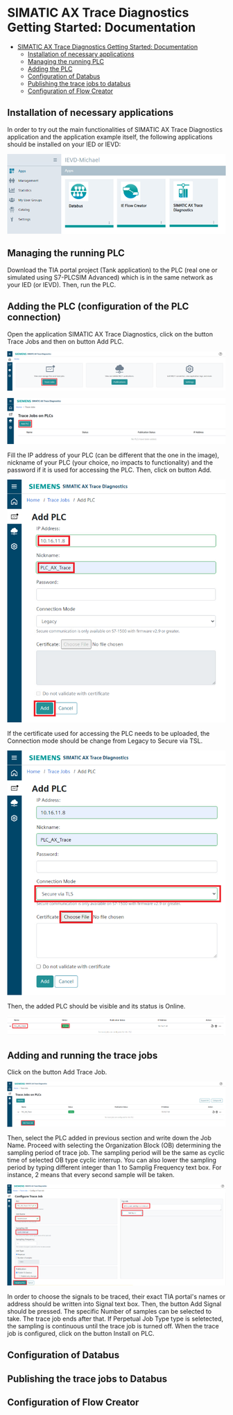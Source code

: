 # SIMATIC AX Trace Diagnostics Getting Started: Documentation

- [SIMATIC AX Trace Diagnostics Getting Started: Documentation](#simatic-ax-trace-diagnostics-getting-started-documentation)
  - [Installation of necessary applications](#installation-of-necessary-applications)
  - [Managing the running PLC](#managing-the-running-plc)
  - [Adding the PLC](#adding-the-plc)
  - [Configuration of Databus](#configuration-of-databus)
  - [Publishing the trace jobs to databus](#publishing-the-trace-jobs-to-databus)
  - [Configuration of Flow Creator](#configuration-of-flow-creator)

## Installation of necessary applications

In order to try out the main functionalities of SIMATIC AX Trace Diagnostics application and the application example itself, the following applications should be installed on your IED or IEVD:

![Installed_apps](graphics/Installed_apps.png)

## Managing the running PLC

Download the TIA portal project (Tank application) to the PLC (real one or simulated using S7-PLCSIM Advanced) which is in the same network as your IED (or IEVD). Then, run the PLC.

## Adding the PLC (configuration of the PLC connection)

Open the application SIMATIC AX Trace Diagnostics, click on the button Trace Jobs and then on button Add PLC.

![Click_on_Trace_Jobs](graphics/Click_on_Trace_Jobs.png)

![Click_on_Add_PLC](graphics/Click_on_Add_PLC.png)

Fill the IP address of your PLC (can be different that the one in the image), nickname of your PLC (your choice, no impacts to functionality) and the password if it is used for accessing the PLC. Then, click on button Add.

![Add_PLC](graphics/Add_PLC.png)

If the certificate used for accessing the PLC needs to be uploaded, the Connection mode should be change from Legacy to Secure via TSL.

![Choose_certificate](graphics/Choose_certificate.png)

Then, the added PLC should be visible and its status is Online.

![Added_PLC](graphics/Added_PLC.png)

## Adding and running the trace jobs

Click on the button Add Trace Job.

![Added_PLC](graphics/Add_Trace_Job.png)

Then, select the PLC added in previous section and write down the Job Name. Proceed with selecting the Organization Block (OB) determining the sampling period of trace job. The sampling period will be the same as cyclic time of selected OB type cyclic interrup. You can also lower the sampling period by typing different integer than 1 to Samplig Frequency text box. For instance, 2 means that every second sample will be taken.

![Added_PLC](graphics/Trace_Job_configuration.png)

In order to choose the signals to be traced, their exact TIA portal's names or address should be written into Signal text box. Then, the button Add Signal should be pressed. The specific Number of samples can be selected to take. The trace job ends after that. If Perpetual Job Type type is seletected, the sampling is continuous until the trace job is turned off. When the trace job is configured, click on the button Install on PLC.

## Configuration of Databus

## Publishing the trace jobs to Databus

## Configuration of Flow Creator



